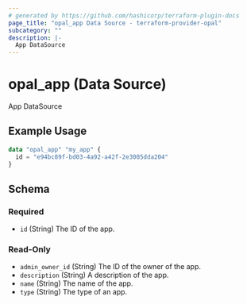 ```yaml
---
# generated by https://github.com/hashicorp/terraform-plugin-docs
page_title: "opal_app Data Source - terraform-provider-opal"
subcategory: ""
description: |-
  App DataSource
---
```


# opal_app (Data Source)

App DataSource

## Example Usage

```terraform
data "opal_app" "my_app" {
  id = "e94bc89f-bd03-4a92-a42f-2e3005dda204"
}
```

<!-- schema generated by tfplugindocs -->
## Schema

### Required

- `id` (String) The ID of the app.

### Read-Only

- `admin_owner_id` (String) The ID of the owner of the app.
- `description` (String) A description of the app.
- `name` (String) The name of the app.
- `type` (String) The type of an app.


